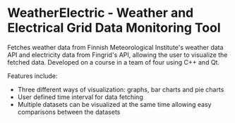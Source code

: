 # WeatherElectric - Weather and Electrical Grid Data Monitoring Tool
Fetches weather data from Finnish Meteorological Institute's weather data API and electricity data from Fingrid's API, allowing the user to visualize the fetched data. Developed on a course in a team of four using C++ and Qt. 

Features include:
- Three different ways of visualization: graphs, bar charts and pie charts
- User defined time interval for data fetching
- Multiple datasets can be visualized at the same time allowing easy comparisons between the datasets
